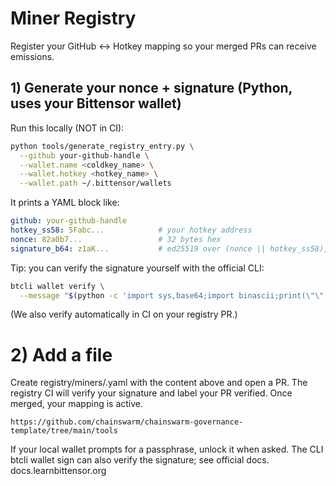 # Miner Registry

Register your GitHub ↔ Hotkey mapping so your merged PRs can receive emissions.

## 1) Generate your nonce + signature (Python, uses your Bittensor wallet)

Run this locally (NOT in CI):

```bash
python tools/generate_registry_entry.py \
  --github your-github-handle \
  --wallet.name <coldkey_name> \
  --wallet.hotkey <hotkey_name> \
  --wallet.path ~/.bittensor/wallets
```

It prints a YAML block like:

```yaml
github: your-github-handle
hotkey_ss58: 5Fabc...            # your hotkey address
nonce: 82a0b7...                 # 32 bytes hex
signature_b64: z1aK...           # ed25519 over (nonce || hotkey_ss58), base64
```

Tip: you can verify the signature yourself with the official CLI:

```bash
btcli wallet verify \
  --message "$(python -c 'import sys,base64;import binascii;print(\"\" )')" # see script usage below
```

(We also verify automatically in CI on your registry PR.)

# 2) Add a file
Create registry/miners/<your-github-handle>.yaml with the content above and open a PR.
The registry CI will verify your signature and label your PR verified. Once merged, your mapping is active.

```https://github.com/chainswarm/chainswarm-governance-template/tree/main/tools```

If your local wallet prompts for a passphrase, unlock it when asked. The CLI btcli wallet sign can also verify the signature; see official docs. 
docs.learnbittensor.org
